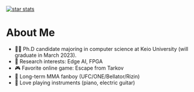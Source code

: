 
[![star stats](https://github-readme-stats.vercel.app/api?username=otenim&count_private=true&show_icons=true&theme=tokyonight)](https://github.com/anuraghazra/github-readme-stats)

# About Me

* :man_student: Ph.D candidate majoring in computer science at Keio University (will graduate in March 2023).
* :memo: Research interests: Edge AI, FPGA
* :video_game: Favorite online game: Escape from Tarkov
* :martial_arts_uniform: Long-term MMA fanboy (UFC/ONE/Bellator/Rizin)
* :musical_note: Love playing instruments (piano, electric guitar)
